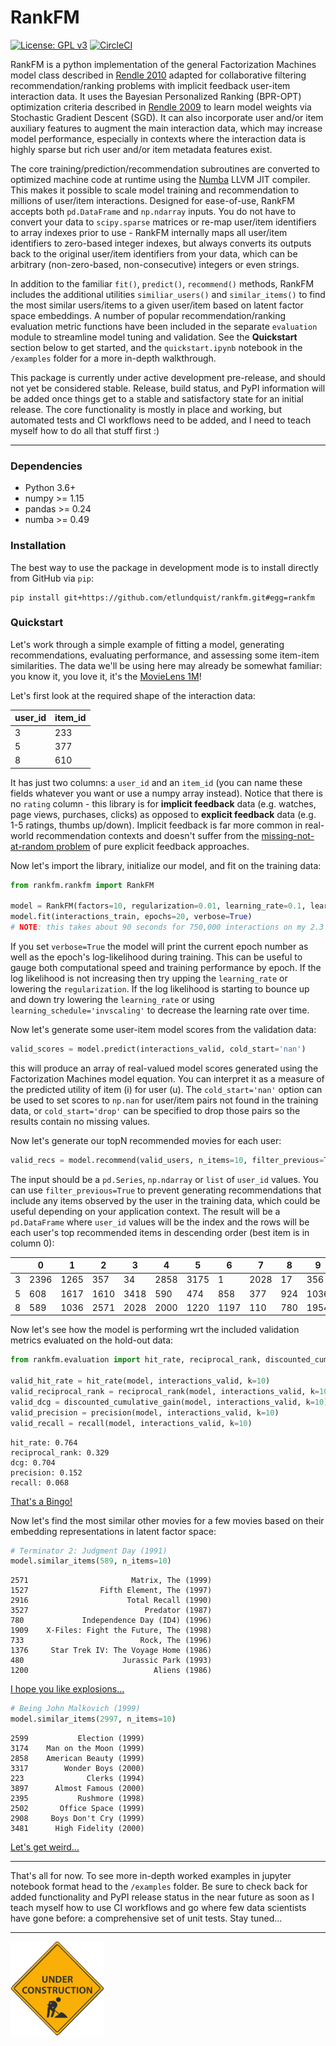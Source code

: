 # RankFM

[![License: GPL v3](https://img.shields.io/badge/License-GPLv3-blue.svg)](https://www.gnu.org/licenses/gpl-3.0)
[![CircleCI](https://circleci.com/gh/etlundquist/rankfm.svg?style=shield)](https://circleci.com/gh/etlundquist/rankfm)

RankFM is a python implementation of the general Factorization Machines model class described in [Rendle 2010](https://www.csie.ntu.edu.tw/~b97053/paper/Rendle2010FM.pdf) adapted for collaborative filtering recommendation/ranking problems with implicit feedback user-item interaction data. It uses the Bayesian Personalized Ranking (BPR-OPT) optimization criteria described in [Rendle 2009](https://arxiv.org/pdf/1205.2618.pdf) to learn model weights via Stochastic Gradient Descent (SGD). It can also incorporate user and/or item auxiliary features to augment the main interaction data, which may increase model performance, especially in contexts where the interaction data is highly sparse but rich user and/or item metadata features exist.

The core training/prediction/recommendation subroutines are converted to optimized machine code at runtime using the [Numba](http://numba.pydata.org/) LLVM JIT compiler. This makes it possible to scale model training and recommendation to millions of user/item interactions. Designed for ease-of-use, RankFM accepts both `pd.DataFrame` and `np.ndarray` inputs. You do not have to convert your data to `scipy.sparse` matrices or re-map user/item identifiers to array indexes prior to use - RankFM internally maps all user/item identifiers to zero-based integer indexes, but always converts its outputs back to the original user/item identifiers from your data, which can be arbitrary (non-zero-based, non-consecutive) integers or even strings.

In addition to the familiar `fit()`, `predict()`, `recommend()` methods, RankFM includes the additional utilities `similiar_users()` and `similar_items()` to find the most similar users/items to a given user/item based on latent factor space embeddings. A number of popular recommendation/ranking evaluation metric functions have been included in the separate `evaluation` module to streamline model tuning and validation. See the **Quickstart** section below to get started, and the `quickstart.ipynb` notebook in the `/examples` folder for a more in-depth walkthrough.

This package is currently under active development pre-release, and should not yet be considered stable. Release, build status, and PyPI information will be added once things get to a stable and satisfactory state for an initial release. The core functionality is mostly in place and working, but automated tests and CI workflows need to be added, and I need to teach myself how to do all that stuff first :)

---
### Dependencies
* Python 3.6+
* numpy >= 1.15
* pandas >= 0.24
* numba >= 0.49

### Installation
The best way to use the package in development mode is to install directly from GitHub via `pip`:
```
pip install git+https://github.com/etlundquist/rankfm.git#egg=rankfm
```

### Quickstart
Let's work through a simple example of fitting a model, generating recommendations, evaluating performance, and assessing some item-item similarities. The data we'll be using here may already be somewhat familiar: you know it, you love it, it's the [MovieLens 1M](https://grouplens.org/datasets/movielens/1m/)!

Let's first look at the required shape of the interaction data:

| user_id | item_id |
|---------|---------|
| 3       | 233     |
| 5       | 377     |
| 8       | 610     |

It has just two columns: a `user_id` and an `item_id` (you can name these fields whatever you want or use a numpy array instead). Notice that there is no `rating` column - this library is for **implicit feedback** data (e.g. watches, page views, purchases, clicks) as opposed to **explicit feedback** data (e.g. 1-5 ratings, thumbs up/down). Implicit feedback is far more common in real-world recommendation contexts and doesn't suffer from the [missing-not-at-random problem](https://resources.bibblio.org/hubfs/share/2018-01-24-RecSysLDN-Ravelin.pdf) of pure explicit feedback approaches.

Now let's import the library, initialize our model, and fit on the training data:
```python
from rankfm.rankfm import RankFM

model = RankFM(factors=10, regularization=0.01, learning_rate=0.1, learning_schedule='constant')
model.fit(interactions_train, epochs=20, verbose=True)
# NOTE: this takes about 90 seconds for 750,000 interactions on my 2.3 GHz i5 8GB RAM MacBook
```
If you set `verbose=True` the model will print the current epoch number as well as the epoch's log-likelihood during training. This can be useful to gauge both computational speed and training performance by epoch. If the log likelihood is not increasing then try upping the `learning_rate` or lowering the `regularization`. If the log likelihood is starting to bounce up and down try lowering the `learning_rate` or using `learning_schedule='invscaling'` to decrease the learning rate over time.

Now let's generate some user-item model scores from the validation data:
```python
valid_scores = model.predict(interactions_valid, cold_start='nan')
```
this will produce an array of real-valued model scores generated using the Factorization Machines model equation. You can interpret it as a measure of the predicted utility of item (i) for user (u). The `cold_start='nan'` option can be used to set scores to `np.nan` for user/item pairs not found in the training data, or `cold_start='drop'` can be specified to drop those pairs so the results contain no missing values.

Now let's generate our topN recommended movies for each user:
```python
valid_recs = model.recommend(valid_users, n_items=10, filter_previous=True, cold_start='drop')
```
The input should be a `pd.Series`, `np.ndarray` or `list` of `user_id` values. You can use `filter_previous=True` to prevent generating recommendations that include any items observed by the user in the training data, which could be useful depending on your application context. The result will be a `pd.DataFrame` where `user_id` values will be the index and the rows will be each user's top recommended items in descending order (best item is in column 0):

|   |    0|    1|    2|    3|    4|    5|    6|    7|   8|    9|
|---|-----|-----|-----|-----|-----|-----|-----|-----|----|-----|
|3  | 2396| 1265|  357|   34| 2858| 3175|    1| 2028|  17|  356|
|5  |  608| 1617| 1610| 3418|  590|  474|  858|  377| 924| 1036|
|8  |  589| 1036| 2571| 2028| 2000| 1220| 1197|  110| 780| 1954|

Now let's see how the model is performing wrt the included validation metrics evaluated on the hold-out data:
```python
from rankfm.evaluation import hit_rate, reciprocal_rank, discounted_cumulative_gain, precision, recall

valid_hit_rate = hit_rate(model, interactions_valid, k=10)
valid_reciprocal_rank = reciprocal_rank(model, interactions_valid, k=10)
valid_dcg = discounted_cumulative_gain(model, interactions_valid, k=10)
valid_precision = precision(model, interactions_valid, k=10)
valid_recall = recall(model, interactions_valid, k=10)
```
```
hit_rate: 0.764
reciprocal_rank: 0.329
dcg: 0.704
precision: 0.152
recall: 0.068
```
[That's a Bingo!](https://www.youtube.com/watch?v=q5pESPQpXxE)

Now let's find the most similar other movies for a few movies based on their embedding representations in latent factor space:
```python
# Terminator 2: Judgment Day (1991)
model.similar_items(589, n_items=10)
```
```
2571                       Matrix, The (1999)
1527                Fifth Element, The (1997)
2916                      Total Recall (1990)
3527                          Predator (1987)
780             Independence Day (ID4) (1996)
1909    X-Files: Fight the Future, The (1998)
733                          Rock, The (1996)
1376     Star Trek IV: The Voyage Home (1986)
480                      Jurassic Park (1993)
1200                            Aliens (1986)
```
[I hope you like explosions...](https://www.youtube.com/watch?v=uENYMZNzg9w)

```python
# Being John Malkovich (1999)
model.similar_items(2997, n_items=10)
```
```
2599           Election (1999)
3174    Man on the Moon (1999)
2858    American Beauty (1999)
3317        Wonder Boys (2000)
223              Clerks (1994)
3897      Almost Famous (2000)
2395           Rushmore (1998)
2502       Office Space (1999)
2908     Boys Don't Cry (1999)
3481      High Fidelity (2000)
```
[Let's get weird...](https://www.youtube.com/watch?v=lIpev8JXJHQ&t=5s)

---
That's all for now. To see more in-depth worked examples in jupyter notebook format head to the `/examples` folder. Be sure to check back for added functionality and PyPI release status in the near future as soon as I teach myself how to use CI workflows and go where few data scientists have gone before: a comprehensive set of unit tests. Stay tuned...

---
![under construction](./images/UnderConstruction.png)


